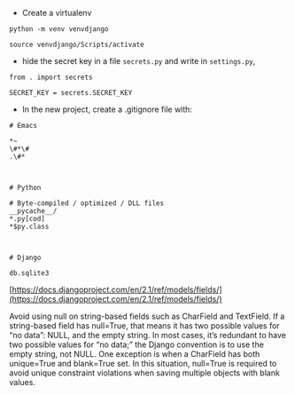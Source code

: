 * Create a virtualenv

```
python -m venv venvdjango

source venvdjango/Scripts/activate
```

* hide the secret key in a file `secrets.py` and write in `settings.py`,

```
from . import secrets

SECRET_KEY = secrets.SECRET_KEY
```

* In the new project, create a .gitignore file with:

```
# Emacs

*~
\#*\#
.\#*



# Python

# Byte-compiled / optimized / DLL files
__pycache__/
*.py[cod]
*$py.class



# Django

db.sqlite3
```

[https://docs.djangoproject.com/en/2.1/ref/models/fields/](https://docs.djangoproject.com/en/2.1/ref/models/fields/)

Avoid using null on string-based fields such as CharField and TextField. If a string-based field has null=True, that means it has two possible values for “no data”: NULL, and the empty string. In most cases, it’s redundant to have two possible values for “no data;” the Django convention is to use the empty string, not NULL. One exception is when a CharField has both unique=True and blank=True set. In this situation, null=True is required to avoid unique constraint violations when saving multiple objects with blank values.